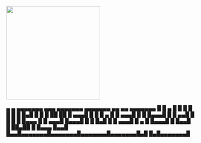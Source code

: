 <p align="left">
  <img width="250" src="https://media.giphy.com/media/ftH9VauaQTWvBbUcGw/giphy.gif">
</p>


<p align="left">
 ▄     ▄ ▄▄▄▄▄▄▄ ▄▄▄     ▄▄▄▄▄▄▄ ▄▄▄▄▄▄▄ ▄▄   ▄▄ ▄▄▄▄▄▄▄ 
█ █ ▄ █ █       █   █   █       █       █  █▄█  █       █
█ ██ ██ █    ▄▄▄█   █   █       █   ▄   █       █    ▄▄▄█
█       █   █▄▄▄█   █   █     ▄▄█  █ █  █       █   █▄▄▄ 
█       █    ▄▄▄█   █▄▄▄█    █  █  █▄█  █       █    ▄▄▄█
█   ▄   █   █▄▄▄█       █    █▄▄█       █ ██▄██ █   █▄▄▄ 
█▄▄█ █▄▄█▄▄▄▄▄▄▄█▄▄▄▄▄▄▄█▄▄▄▄▄▄▄█▄▄▄▄▄▄▄█▄█   █▄█▄▄▄▄▄▄▄█

</p>
